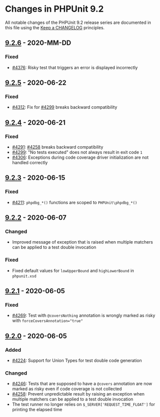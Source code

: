 # Changes in PHPUnit 9.2

All notable changes of the PHPUnit 9.2 release series are documented in this file using the [Keep a CHANGELOG](https://keepachangelog.com/) principles.

## [9.2.6] - 2020-MM-DD

### Fixed

* [#4376](https://github.com/sebastianbergmann/phpunit/issues/4376): Risky test that triggers an error is displayed incorrectly

## [9.2.5] - 2020-06-22

### Fixed

* [#4312](https://github.com/sebastianbergmann/phpunit/issues/4312): Fix for [#4299](https://github.com/sebastianbergmann/phpunit/issues/4299) breaks backward compatibility

## [9.2.4] - 2020-06-21

### Fixed

* [#4291](https://github.com/sebastianbergmann/phpunit/issues/4291): [#4258](https://github.com/sebastianbergmann/phpunit/pull/4258) breaks backward compatibility
* [#4299](https://github.com/sebastianbergmann/phpunit/issues/4299): "No tests executed" does not always result in exit code `1`
* [#4306](https://github.com/sebastianbergmann/phpunit/issues/4306): Exceptions during code coverage driver initialization are not handled correctly

## [9.2.3] - 2020-06-15

### Fixed

* [#4211](https://github.com/sebastianbergmann/phpunit/issues/4211): `phpdbg_*()` functions are scoped to `PHPUnit\phpdbg_*()`

## [9.2.2] - 2020-06-07

### Changed

* Improved message of exception that is raised when multiple matchers can be applied to a test double invocation

### Fixed

* Fixed default values for `lowUpperBound` and `highLowerBound` in `phpunit.xsd`

## [9.2.1] - 2020-06-05

### Fixed

* [#4269](https://github.com/sebastianbergmann/phpunit/issues/4269): Test with `@coversNothing` annotation is wrongly marked as risky with `forceCoversAnnotation="true"`

## [9.2.0] - 2020-06-05

### Added

* [#4224](https://github.com/sebastianbergmann/phpunit/issues/4224): Support for Union Types for test double code generation

### Changed

* [#4246](https://github.com/sebastianbergmann/phpunit/issues/4246): Tests that are supposed to have a `@covers` annotation are now marked as risky even if code coverage is not collected
* [#4258](https://github.com/sebastianbergmann/phpunit/pull/4258): Prevent unpredictable result by raising an exception when multiple matchers can be applied to a test double invocation
* The test runner no longer relies on `$_SERVER['REQUEST_TIME_FLOAT']` for printing the elapsed time

[9.2.6]: https://github.com/sebastianbergmann/phpunit/compare/9.2.5...9.2
[9.2.5]: https://github.com/sebastianbergmann/phpunit/compare/9.2.4...9.2.5
[9.2.4]: https://github.com/sebastianbergmann/phpunit/compare/9.2.3...9.2.4
[9.2.3]: https://github.com/sebastianbergmann/phpunit/compare/9.2.2...9.2.3
[9.2.2]: https://github.com/sebastianbergmann/phpunit/compare/9.2.1...9.2.2
[9.2.1]: https://github.com/sebastianbergmann/phpunit/compare/9.2.0...9.2.1
[9.2.0]: https://github.com/sebastianbergmann/phpunit/compare/9.1.5...9.2.0

